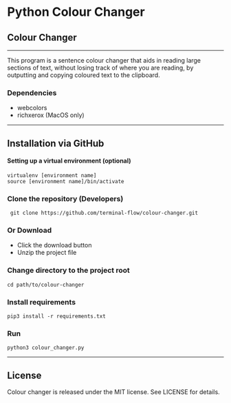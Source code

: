 # Python Colour Changer
## Colour Changer
---
This program is a sentence colour changer that aids in reading large sections of text, without losing track of where you are reading, by outputting and copying coloured text to the clipboard.

### Dependencies
* webcolors
* richxerox (MacOS only)

---
## Installation via GitHub
#### Setting up a virtual environment (optional)
```
virtualenv [environment name]
source [environment name]/bin/activate
```

### Clone the repository (Developers)
```
 git clone https://github.com/terminal-flow/colour-changer.git
```

### Or Download
* Click the download button
* Unzip the project file

### Change directory to the project root
```
cd path/to/colour-changer
```

### Install requirements
```
pip3 install -r requirements.txt
```

### Run
```
python3 colour_changer.py
```

---
## License
Colour changer is released under the MIT license. See LICENSE for details.
